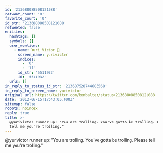 ```yaml
---
id: '213688088508121088'
retweet_count: '0'
favorite_count: '0'
id_str: '213688088508121088'
retweeted: false
entities:
  hashtags: []
  symbols: []
  user_mentions:
    - name: Yuri Victor 🖤
      screen_name: yurivictor
      indices:
        - '0'
        - '11'
      id_str: '5511932'
      id: '5511932'
  urls: []
in_reply_to_status_id_str: '213687528744685568'
in_reply_to_screen_name: yurivictor
original_url: https://twitter.com/benbalter/status/213688088508121088
date: '2012-06-15T17:43:05.000Z'
sitemap: false
robots: noindex
reply: true
title: >-
  @yurivictor runner up: "You are trolling. You've gotta be trolling. Please
  tell me you're trolling."
---
```


@yurivictor runner up: "You are trolling. You've gotta be trolling. Please tell me you're trolling."